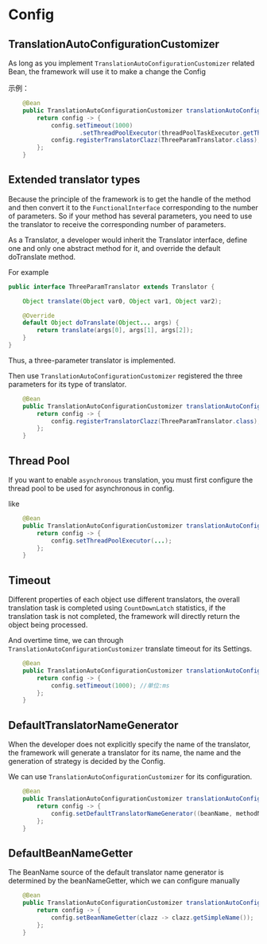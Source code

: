 # Config

## TranslationAutoConfigurationCustomizer

As long as you implement `TranslationAutoConfigurationCustomizer` related Bean, the framework will use it to make a change the Config

示例：

```java
    @Bean
    public TranslationAutoConfigurationCustomizer translationAutoConfigurationCustomizer() {
        return config -> {
            config.setTimeout(1000)
                    .setThreadPoolExecutor(threadPoolTaskExecutor.getThreadPoolExecutor());
            config.registerTranslatorClazz(ThreeParamTranslator.class);
        };
    }
```



## Extended translator types

Because the principle of the framework is to get the handle of the method and then convert it to the `FunctionalInterface` corresponding to the number of parameters. So if your method has several parameters, you need to use the translator to receive the corresponding number of parameters.

As a Translator, a developer would inherit the Translator interface, define one and only one abstract method for it, and override the default doTranslate method.

For example

```java
public interface ThreeParamTranslator extends Translator {

    Object translate(Object var0, Object var1, Object var2);

    @Override
    default Object doTranslate(Object... args) {
        return translate(args[0], args[1], args[2]);
    }
}
```

Thus, a three-parameter translator is implemented.

Then use `TranslationAutoConfigurationCustomizer` registered the three parameters for its type of translator.

```java
    @Bean
    public TranslationAutoConfigurationCustomizer translationAutoConfigurationCustomizer() {
        return config -> {
            config.registerTranslatorClazz(ThreeParamTranslator.class);
        };
    }
```

## Thread Pool

If you want to enable `asynchronous` translation, you must first configure the thread pool to be used for asynchronous in config.

like

```java
    @Bean
    public TranslationAutoConfigurationCustomizer translationAutoConfigurationCustomizer() {
        return config -> {
            config.setThreadPoolExecutor(...);
        };
    }
```

## Timeout

Different properties of each object use different translators, the overall translation task is completed using `CountDownLatch` statistics, if the translation task is not completed, the framework will directly return the object being processed.

And overtime time, we can through `TranslationAutoConfigurationCustomizer` translate timeout for its Settings.

```java
    @Bean
    public TranslationAutoConfigurationCustomizer translationAutoConfigurationCustomizer() {
        return config -> {
            config.setTimeout(1000); //单位:ms
        };
    }
```

## DefaultTranslatorNameGenerator

When the developer does not explicitly specify the name of the translator, the framework will generate a translator for its name, the name and the generation of strategy is decided by the Config.

We can use `TranslationAutoConfigurationCustomizer` for its configuration.

```java
    @Bean
    public TranslationAutoConfigurationCustomizer translationAutoConfigurationCustomizer() {
        return config -> {
            config.setDefaultTranslatorNameGenerator((beanName, methodName) -> beanName + "." + methodName);
        };
    }
```

## DefaultBeanNameGetter

The BeanName source of the default translator name generator is determined by the beanNameGetter, which we can configure manually

```java
    @Bean
    public TranslationAutoConfigurationCustomizer translationAutoConfigurationCustomizer() {
        return config -> {
            config.setBeanNameGetter(clazz -> clazz.getSimpleName());
        };
    }
```

